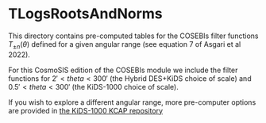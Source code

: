 # TLogsRootsAndNorms

This directory contains pre-computed tables for the COSEBIs filter functions $T_{\pm 
n}(\theta)$ defined for a given angular range (see equation 7 of Asgari et al 2022).

For this CosmoSIS edition of the COSEBIs module we include the filter functions for $2'<theta<300'$ 
(the Hybrid DES+KiDS choice of scale) and $0.5'<theta<300'$ (the KiDS-1000 choice of scale).

If you wish to explore a different angular range, more pre-computer options are provided in 
[the KiDS-1000 KCAP 
repository](https://github.com/KiDS-WL/kcap/tree/master/cosebis/TLogsRootsAndNorms)

